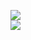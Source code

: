 [![](https://img.shields.io/badge/Made%20With-Github%20Spray-lightgrey.svg?style=for-the-badge&logo=github)](https://github.com/Annihil/github-spray#19201)  
[![](https://i.imgur.com/2DrTn0Z.gif)](https://github.com/Annihil/github-spray)